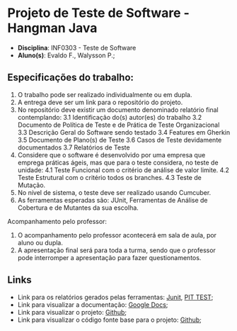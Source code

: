 # Projeto de Teste de Software - Hangman Java

- **Disciplina**: INF0303 - Teste de Software
- **Aluno(s)**: Evaldo F., Walysson P.;

## Especificações do trabalho:

1. O trabalho pode ser realizado individualmente ou em dupla.
2. A entrega deve ser um link para o repositório do projeto.
3. No repositório deve existir um documento denominado relatório final contemplando:
   3.1 Identificação do(s) autor(es) do trabalho
   3.2 Documento de Política de Teste e de Prática de Teste Organizacional
   3.3 Descrição Geral do Software sendo testado
   3.4 Features em Gherkin
   3.5 Documento de Plano(s) de Teste
   3.6 Casos de Teste devidamente documentados
   3.7 Relatórios de Teste
4. Considere que o software é desenvolvido por uma empresa que emprega práticas
   ágeis, mas que para o teste considera, no teste de unidade:
   4.1 Teste Funcional com o critério de análise de valor limite.
   4.2 Teste Estrutural com o critério todos os branches.
   4.3 Teste de Mutação.
5. No nível de sistema, o teste deve ser realizado usando Cumcuber.
6. As ferramentas esperadas são: JUnit, Ferramentas de Análise de Cobertura e de Mutantes da sua escolha.

Acompanhamento pelo professor:

1. O acompanhamento pelo professor acontecerá em sala de aula, por aluno ou dupla.
2. A apresentação final será para toda a turma, sendo que o professor pode interromper a apresentação para fazer questionamentos.

## Links

- Link para os relatórios gerados pelas ferramentas: [Junit](./coverage/JunitCoverageReport/), [PIT TEST](./coverage/PITTestCoverageReport/);
- Link para visualizar a documentação: [Google Docs](https://docs.google.com/document/d/19H8B4OqX62s3i6OoIm2Pwfx7GfTmjIRbRS8S1Z51CGA/edit?usp=sharing);
- Link para visualizar o projeto: [Github](https://github.com/nicknamedelta/PF-INF0303);
- Link para visualizar o código fonte base para o projeto: [Github](https://github.com/ujjwal94/Hangman_Game_Java);
